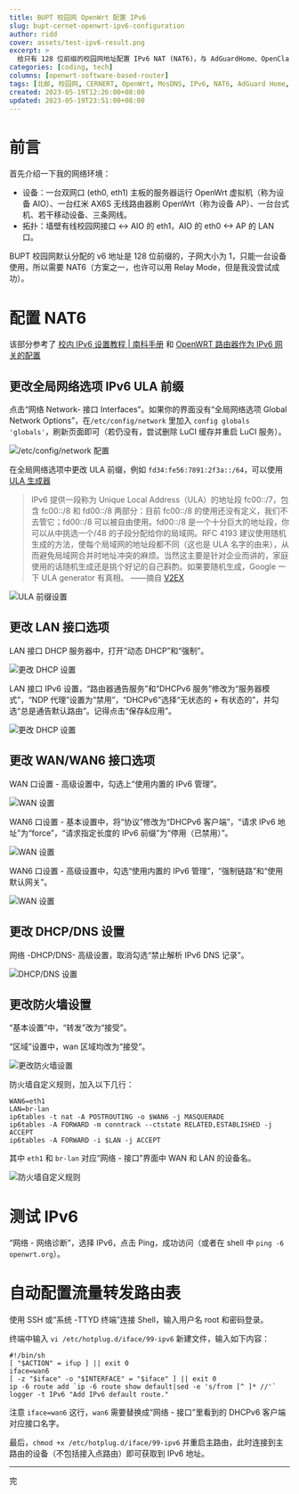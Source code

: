 ```yaml
---
title: BUPT 校园网 OpenWrt 配置 IPv6
slug: bupt-cernet-openwrt-ipv6-configuration
author: ridd
cover: assets/test-ipv6-result.png
excerpt: >
  给只有 128 位前缀的校园网地址配置 IPv6 NAT (NAT6)，与 AdGuardHome、OpenClash 共存。
categories: [coding, tech]
columns: [openwrt-software-based-router]
tags: [北邮, 校园网, CERNERT, OpenWrt, MosDNS, IPv6, NAT6, AdGuard Home, OpenClash]
created: 2023-05-19T12:26:00+08:00
updated: 2023-05-19T23:51:00+08:00
---
```


# 前言

首先介绍一下我的网络环境：

- 设备：一台双网口 (eth0, eth1) 主板的服务器运行 OpenWrt 虚拟机（称为设备 AIO）、一台红米 AX6S 无线路由器刷 OpenWrt（称为设备 AP）、一台台式机、若干移动设备、三条网线。
- 拓扑：墙壁有线校园网接口 <-> AIO 的 eth1，AIO 的 eth0 <-> AP 的 LAN 口。

BUPT 校园网默认分配的 v6 地址是 128 位前缀的，子网大小为 1，只能一台设备使用，所以需要 NAT6（方案之一，也许可以用 Relay Mode，但是我没尝试成功）。

# 配置 NAT6

该部分参考了 [校内 IPv6 设置教程 | 南科手册](https://sustech.online/service/network/ipv6/) 和 [OpenWRT 路由器作为 IPv6 网关的配置](https://github.com/tuna/ipv6.tsinghua.edu.cn/blob/master/openwrt.md)

## 更改全局网络选项 IPv6 ULA 前缀

点击“网络 Network- 接口 Interfaces”。如果你的界面没有“全局网络选项 Global Network Options”，在`/etc/config/network` 里加入 `config globals 'globals'`，刷新页面即可（若仍没有，尝试删除 LuCI 缓存并重启 LuCI 服务）。

![/etc/config/network 配置](assets/20240118222203.png)

在全局网络选项中更改 ULA 前缀，例如 `fd34:fe56:7891:2f3a::/64`，可以使用 [ULA 生成器](https://www.unique-local-ipv6.com/)
> IPv6 提供一段称为 Unique Local Address（ULA）的地址段 fc00::/7，包含 fc00::/8 和 fd00::/8 两部分：目前 fc00::/8 的使用还没有定义，我们不去管它；fd00::/8 可以被自由使用。fd00::/8 是一个十分巨大的地址段，你可以从中挑选一个/48 的子段分配给你的局域网。RFC 4193 建议使用随机生成的方法，使每个局域网的地址段都不同（这也是 ULA 名字的由来），从而避免局域网合并时地址冲突的麻烦。当然这主要是针对企业而讲的，家庭使用的话随机生成还是挑个好记的自己斟酌。如果要随机生成，Google 一下 ULA generator 有真相。
> ——摘自 [V2EX](https://www.v2ex.com/t/488116)

![ULA 前缀设置](assets/20240118222722.png)

## 更改 LAN 接口选项

LAN 接口 DHCP 服务器中，打开“动态 DHCP”和“强制”。

![更改 DHCP 设置](assets/20240118222753.png)

LAN 接口 IPv6 设置，“路由器通告服务”和“DHCPv6 服务”修改为“服务器模式”，“NDP 代理”设置为“禁用”，“DHCPv6”选择“无状态的 + 有状态的”，并勾选“总是通告默认路由”。记得点击“保存&应用”。

![更改 DHCP 设置](assets/20240118222818.png)

## 更改 WAN/WAN6 接口选项

WAN 口设置 - 高级设置中，勾选上“使用内置的 IPv6 管理”。

![WAN 设置](assets/20240118222838.png)

WAN6 口设置 - 基本设置中，将“协议”修改为“DHCPv6 客户端”，“请求 IPv6 地址”为“force”，“请求指定长度的 IPv6 前缀”为“停用（已禁用）”。

![WAN 设置](assets/20240118222856.png)

WAN6 口设置 - 高级设置中，勾选“使用内置的 IPv6 管理”，“强制链路”和“使用默认网关”。

![WAN 设置](assets/20240118222914.png)

## 更改 DHCP/DNS 设置

网络 -DHCP/DNS- 高级设置，取消勾选“禁止解析 IPv6 DNS 记录”。

![DHCP/DNS 设置](assets/20240118222927.png)

## 更改防火墙设置

“基本设置”中，“转发”改为“接受”。

“区域”设置中，wan 区域均改为“接受”。

![更改防火墙设置](assets/20240118222939.png)

防火墙自定义规则，加入以下几行：

```
WAN6=eth1
LAN=br-lan
ip6tables -t nat -A POSTROUTING -o $WAN6 -j MASQUERADE
ip6tables -A FORWARD -m conntrack --ctstate RELATED,ESTABLISHED -j ACCEPT
ip6tables -A FORWARD -i $LAN -j ACCEPT
```

其中 `eth1` 和 `br-lan` 对应“网络 - 接口”界面中 WAN 和 LAN 的设备名。

![防火墙自定义规则](assets/20240118222956.png)

# 测试 IPv6

“网络 - 网络诊断”，选择 IPv6，点击 Ping，成功访问（或者在 shell 中 `ping -6 openwrt.org`）。

# 自动配置流量转发路由表

使用 SSH 或“系统 -TTYD 终端”连接 Shell，输入用户名 root 和密码登录。

终端中输入 `vi /etc/hotplug.d/iface/99-ipv6` 新建文件，输入如下内容：

```shell
#!/bin/sh
[ "$ACTION" = ifup ] || exit 0
iface=wan6
[ -z "$iface" -o "$INTERFACE" = "$iface" ] || exit 0
ip -6 route add `ip -6 route show default|sed -e 's/from [^ ]* //'`
logger -t IPv6 "Add IPv6 default route."
```

注意 `iface=wan6` 这行，`wan6` 需要替换成“网络 - 接口”里看到的 DHCPv6 客户端对应接口名字。

最后，`chmod +x /etc/hotplug.d/iface/99-ipv6` 并重启主路由，此时连接到主路由的设备（不包括接入点路由）即可获取到 IPv6 地址。

---

完
